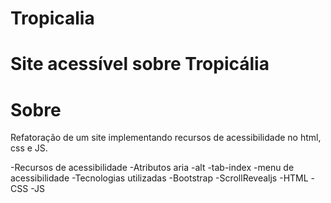 # Tropicalia
# Site acessível sobre Tropicália
# Sobre

Refatoração de um site implementando recursos de acessibilidade no html, css e JS.

-Recursos de acessibilidade
-Atributos aria
-alt
-tab-index
-menu de acessibilidade
-Tecnologias utilizadas
-Bootstrap
-ScrollRevealjs
-HTML
-CSS
-JS
